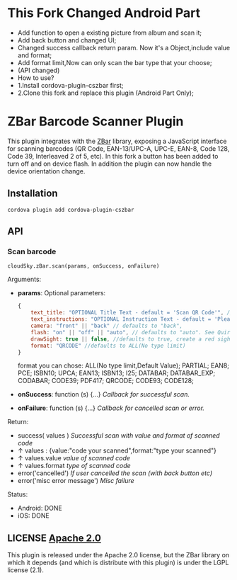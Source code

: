 # This Fork Changed Android Part 
- Add function to open a existing picture from album and scan it;
- Add back button and changed UI;
- Changed success callback return param. Now it's a Object,include value and format;
- Add format limit,Now can only scan the bar type that your choose;
- (API changed)
- How to use?
- 1.Install cordova-plugin-cszbar first;
- 2.Clone this fork and replace this plugin (Android Part Only);

# ZBar Barcode Scanner Plugin

This plugin integrates with the [ZBar](http://zbar.sourceforge.net/) library,
exposing a JavaScript interface for scanning barcodes (QR Code, EAN-13/UPC-A, UPC-E, EAN-8, Code 128, Code 39, Interleaved 2 of 5, etc).
In this fork a button has been added to turn off and on device flash. In addition the plugin can now handle the device orientation change.

## Installation

    cordova plugin add cordova-plugin-cszbar

## API

### Scan barcode

    cloudSky.zBar.scan(params, onSuccess, onFailure)

Arguments:

- **params**: Optional parameters:

    ```javascript
    {
        text_title: "OPTIONAL Title Text - default = 'Scan QR Code'", // Android only
        text_instructions: "OPTIONAL Instruction Text - default = 'Please point your camera at the QR code.'", // Android only
        camera: "front" || "back" // defaults to "back",
        flash: "on" || "off" || "auto", // defaults to "auto". See Quirks
        drawSight: true || false, //defaults to true, create a red sight/line in the center of the scanner view.
        format: "QRCODE" //defaults to ALL(No type limit)
    }
    ```
    format you can chose:
    ALL(No type limit,Default Value);
    PARTIAL;
    EAN8;
    PCE;
    ISBN10;
    UPCA;
    EAN13;
    ISBN13;
    I25;
    DATABAR;
    DATABAR_EXP;
    CODABAR;
    CODE39;
    PDF417;
    QRCODE;
    CODE93;
    CODE128;

- **onSuccess**: function (s) {...} _Callback for successful scan._
- **onFailure**: function (s) {...} _Callback for cancelled scan or error._

Return:

- success( values ) _Successful scan with value and format of scanned code_
- ↑ values : {value:"code your scanned",format:"type your scanned"}
- ↑ values.value _value of scanned code_ 
- ↑ values.format _type of scanned code_
- error('cancelled') _If user cancelled the scan (with back button etc)_
- error('misc error message') _Misc failure_

Status:

- Android: DONE
- iOS: DONE


## LICENSE [Apache 2.0](LICENSE.md)

This plugin is released under the Apache 2.0 license, but the ZBar library on which it depends (and which is distribute with this plugin) is under the LGPL license (2.1).
